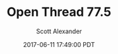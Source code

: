 ---
layout: podcast
title: "Open Thread 77.5"
author: Scott Alexander
description: https://slatestarcodex.com/2017/06/11/open-thread-77-5/
date: 2017-06-11 17:49:00 PDT
length: 94948
duration: 24
guid: open-thread-77-5
---